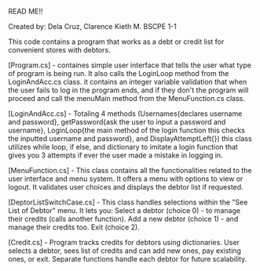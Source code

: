 READ ME!!

Created by: 
Dela Cruz, Clarence Kieth M. BSCPE 1-1

This code contains a program that works as a debt or credit list for convenient stores with debtors.

[Program.cs] - containes simple user interface that tells the user what type of program is being run. It also calls the LoginLoop method from the LoginAndAcc.cs class. it contains an integer variable validation that when the user fails to log in the program ends, and if they don't the program will proceed and call the menuMain method from the MenuFunction.cs class.

[LoginAndAcc.cs] - Totaling 4 methods (Usernames{declares username and password}, getPassword{ask the user to input a password and username}, LoginLoop{the main method of the login function this checks the inputted username and password}, and DisplayAttemptLeft{}) this class utilizes while loop, if else, and dictionary to imitate a login function that gives you 3 attempts if ever the user made a mistake in logging in. 

[MenuFunction.cs] - This class contains all the functionalities related to the user interface and menu system. It offers a menu with options to view or logout. It validates user choices and displays the debtor list if requested.

[DeptorListSwitchCase.cs] - This class handles selections within the "See List of Debtor" menu. It lets you: Select a debtor (choice 0) - to manage their credits (calls another function). Add a new debtor (choice 1) - and manage their credits too. Exit (choice 2).

[Credit.cs] - Program tracks credits for debtors using dictionaries. User selects a debtor, sees list of credits and can add new ones, pay existing ones, or exit. Separate functions handle each debtor for future scalability.

